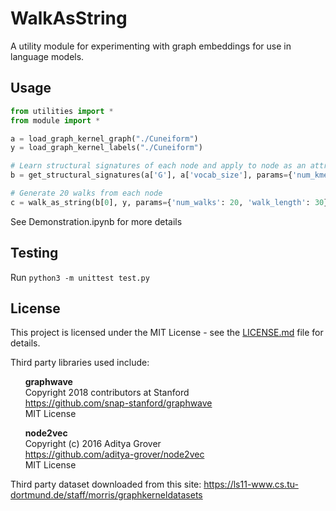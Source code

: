 # WalkAsString

A utility module for experimenting with graph embeddings for use in language models.

## Usage
```python
from utilities import *
from module import *

a = load_graph_kernel_graph("./Cuneiform")
y = load_graph_kernel_labels("./Cuneiform")

# Learn structural signatures of each node and apply to node as an attribute
b = get_structural_signatures(a['G'], a['vocab_size'], params={'num_kmeans_clusters': 4, "num_pca_components": 6})

# Generate 20 walks from each node
c = walk_as_string(b[0], y, params={'num_walks': 20, 'walk_length': 30})
```

See Demonstration.ipynb for more details

## Testing
Run `python3 -m unittest test.py`

## License
This project is licensed under the MIT License - see the [LICENSE.md](LICENSE.md) file for details. <br>

Third party libraries used include:

&nbsp;&nbsp;&nbsp;&nbsp;&nbsp;&nbsp;**graphwave**<br>
&nbsp;&nbsp;&nbsp;&nbsp;&nbsp;&nbsp;Copyright 2018 contributors at Stanford<br>
&nbsp;&nbsp;&nbsp;&nbsp;&nbsp;&nbsp;https://github.com/snap-stanford/graphwave<br>
&nbsp;&nbsp;&nbsp;&nbsp;&nbsp;&nbsp;MIT License<br>

&nbsp;&nbsp;&nbsp;&nbsp;&nbsp;&nbsp;**node2vec**<br>
&nbsp;&nbsp;&nbsp;&nbsp;&nbsp;&nbsp;Copyright (c) 2016 Aditya Grover<br>
&nbsp;&nbsp;&nbsp;&nbsp;&nbsp;&nbsp;https://github.com/aditya-grover/node2vec<br>
&nbsp;&nbsp;&nbsp;&nbsp;&nbsp;&nbsp;MIT License<br>
    
Third party dataset downloaded from this site: 
https://ls11-www.cs.tu-dortmund.de/staff/morris/graphkerneldatasets
